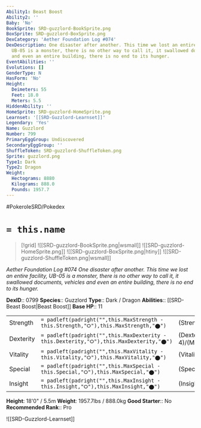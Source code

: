 ```yaml
---
Ability1: Beast Boost
Ability2: ''
Baby: 'No'
BookSprite: SRD-guzzlord-BookSprite.png
BoxSprite: SRD-guzzlord-BoxSprite.png
DexCategory: 'Aether Foundation Log #074'
DexDescription: One disaster after another. This time we lost an entire facility,
  UB-05 is a monster, there is no other way to call it, it swallowed documents, vehicles
  and even an entire building, there is no end to its hunger.
EventAbilities: ''
Evolutions: []
GenderType: N
HasForm: 'No'
Height:
  Deimeters: 55
  Feet: 18.0
  Meters: 5.5
HiddenAbility: ''
HomeSprite: SRD-guzzlord-HomeSprite.png
Learnset: '[[SRD-Guzzlord-Learnset]]'
Legendary: 'Yes'
Name: Guzzlord
Number: 799
PrimaryEggGroup: Undiscovered
SecondaryEggGroup: ''
ShuffleToken: SRD-guzzlord-ShuffleToken.png
Sprite: guzzlord.png
Type1: Dark
Type2: Dragon
Weight:
  Hectograms: 8880
  Kilograms: 888.0
  Pounds: 1957.7
---
```


#PokeroleSRD/Pokedex

# `= this.name`

> [!grid]
> ![[SRD-guzzlord-BookSprite.png|wsmall]]
> ![[SRD-guzzlord-HomeSprite.png]]
> ![[SRD-guzzlord-BoxSprite.png|htiny]]
> ![[SRD-guzzlord-ShuffleToken.png|wsmall]]


*Aether Foundation Log #074*
*One disaster after another. This time we lost an entire facility, UB-05 is a monster, there is no other way to call it, it swallowed documents, vehicles and even an entire building, there is no end to its hunger.*

**DexID**:: 0799
**Species**:: Guzzlord
**Type**:: Dark / Dragon
**Abilities**:: [[SRD-Beast Boost|Beast Boost]]
**Base HP**:: 11

|           |                                                                                        |                                          |
| --------- | -------------------------------------------------------------------------------------- | ---------------------------------------- |
| Strength  | `= padleft(padright("",this.MaxStrength - this.Strength,"⭘"),this.MaxStrength,"⬤")`    | (Strength::6)/(MaxStrength::6)   |
| Dexterity | `= padleft(padright("",this.MaxDexterity - this.Dexterity,"⭘"),this.MaxDexterity,"⬤")` | (Dexterity:: 4)/(MaxDexterity::4) |
| Vitality  | `= padleft(padright("",this.MaxVitality - this.Vitality,"⭘"),this.MaxVitality,"⬤")`    | (Vitality::4)/(MaxVitality::4)   |
| Special   | `= padleft(padright("",this.MaxSpecial - this.Special,"⭘"),this.MaxSpecial,"⬤")`       | (Special::6)/(MaxSpecial::6)     |
| Insight   | `= padleft(padright("",this.MaxInsight - this.Insight,"⭘"),this.MaxInsight,"⬤")`       | (Insight::4)/(MaxInsight::4)     |

**Height**: 18'0" / 5.5m
**Weight**: 1957.7lbs / 888.0kg
**Good Starter**:: No
**Recommended Rank**:: Pro

![[SRD-Guzzlord-Learnset]]